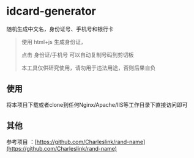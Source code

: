 # idcard-generator
随机生成中文名，身份证号、手机号和银行卡


> 使用 html+js 生成身份证，
> 
> 点击 身份证/手机号 可以自动复制号码到剪切板
> 
> 本工具仅供研究使用，请勿用于违法用途，否则后果自负

## 使用
将本项目下载或者clone到任何Nginx/Apache/IIS等工作目录下直接访问即可


## 其他
参考项目 ：[https://github.com/Charleslink/rand-name](https://github.com/Charleslink/rand-name)
